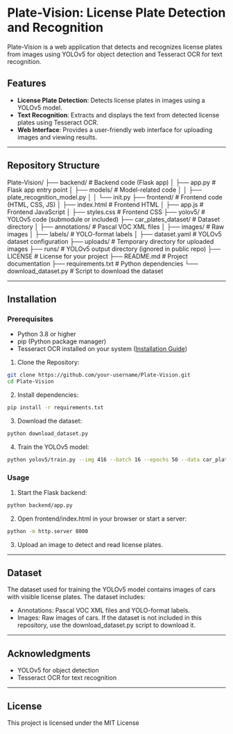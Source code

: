 # Plate-Vision: License Plate Detection and Recognition

Plate-Vision is a web application that detects and recognizes license plates from images using YOLOv5 for object detection and Tesseract OCR for text recognition.

## Features
- **License Plate Detection**: Detects license plates in images using a YOLOv5 model.
- **Text Recognition**: Extracts and displays the text from detected license plates using Tesseract OCR.
- **Web Interface**: Provides a user-friendly web interface for uploading images and viewing results.

---

## Repository Structure
Plate-Vision/ ├── backend/ # Backend code (Flask app) │ ├── app.py # Flask app entry point │ ├── models/ # Model-related code │ │ ├── plate_recognition_model.py │ │ └── init.py ├── frontend/ # Frontend code (HTML, CSS, JS) │ ├── index.html # Frontend HTML │ ├── app.js # Frontend JavaScript │ ├── styles.css # Frontend CSS ├── yolov5/ # YOLOv5 code (submodule or included) ├── car_plates_dataset/ # Dataset directory │ ├── annotations/ # Pascal VOC XML files │ ├── images/ # Raw images │ ├── labels/ # YOLO-format labels │ ├── dataset.yaml # YOLOv5 dataset configuration ├── uploads/ # Temporary directory for uploaded images ├── runs/ # YOLOv5 output directory (ignored in public repo) ├── LICENSE # License for your project ├── README.md # Project documentation ├── requirements.txt # Python dependencies └── download_dataset.py # Script to download the dataset

---

## Installation

### Prerequisites
- Python 3.8 or higher
- pip (Python package manager)
- Tesseract OCR installed on your system ([Installation Guide](https://github.com/tesseract-ocr/tesseract))

1. Clone the Repository:
```bash
git clone https://github.com/your-username/Plate-Vision.git
cd Plate-Vision
```
2. Install dependencies:
```bash
pip install -r requirements.txt
```
3. Download the dataset:
```bash
python download_dataset.py
```
4. Train the YOLOv5 model:
```bash
python yolov5/train.py --img 416 --batch 16 --epochs 50 --data car_plates_dataset/dataset.yaml --weights yolov5s.pt
```

### Usage
1. Start the Flask backend:
```bash
python backend/app.py
```
2. Open frontend/index.html in your browser or start a server:
```bash
python -m http.server 8000
```
3. Upload an image to detect and read license plates.

---

## Dataset
The dataset used for training the YOLOv5 model contains images of cars with visible license plates. The dataset includes:

* Annotations: Pascal VOC XML files and YOLO-format labels.
* Images: Raw images of cars.
If the dataset is not included in this repository, use the download_dataset.py script to download it.

---

## Acknowledgments
* YOLOv5 for object detection
* Tesseract OCR for text recognition

---

## License
This project is licensed under the MIT License